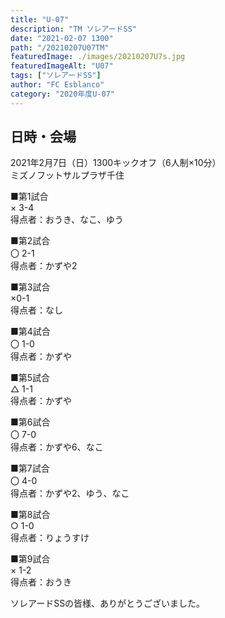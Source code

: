```yaml
---
title: "U-07"
description: "TM ソレアードSS"
date: "2021-02-07 1300"
path: "/20210207U07TM"
featuredImage: ./images/20210207U7s.jpg
featuredImageAlt: "U07"
tags: ["ソレアードSS"]
author: "FC Esblanco"
category: "2020年度U-07"
---
```


## 日時・会場

2021年2月7日（日）1300キックオフ（6人制×10分）<br>
ミズノフットサルプラザ千住


■第1試合<br>
× 3-4<br>
得点者：おうき、なこ、ゆう

■第2試合<br>
〇 2-1<br>
得点者：かずや2

■第3試合<br>
×0-1<br>
得点者：なし

■第4試合<br>
〇 1-0<br>
得点者：かずや

■第5試合<br>
△ 1-1<br>
得点者：かずや

■第6試合<br>
〇  7-0<br>
得点者：かずや6、なこ

■第7試合<br>
〇 4-0<br>
得点者：かずや2、ゆう、なこ

■第8試合<br>
○ 1-0<br>
得点者：りょうすけ

■第9試合<br>
× 1-2<br>
得点者：おうき


ソレアードSSの皆様、ありがとうございました。


